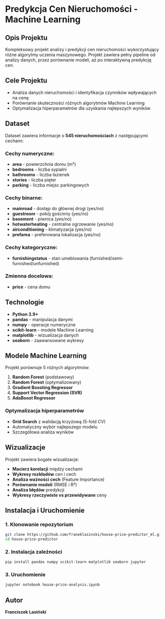 # Predykcja Cen Nieruchomości - Machine Learning

## Opis Projektu

Kompleksowy projekt analizy i predykcji cen nieruchomości wykorzystujący różne algorytmy uczenia maszynowego. Projekt zawiera pełny pipeline od analizy danych, przez porównanie modeli, aż po interaktywną predykcję cen.

## Cele Projektu

- Analiza danych nieruchomości i identyfikacja czynników wpływających na cenę
- Porównanie skuteczności różnych algorytmów Machine Learning
- Optymalizacja hiperparametrów dla uzyskania najlepszych wyników

## Dataset

Dataset zawiera informacje o **545 nieruchomościach** z następującymi cechami:

### Cechy numeryczne:
- **area** - powierzchnia domu (m²)
- **bedrooms** - liczba sypialni
- **bathrooms** - liczba łazienek
- **stories** - liczba pięter
- **parking** - liczba miejsc parkingowych

### Cechy binarne:
- **mainroad** - dostęp do głównej drogi (yes/no)
- **guestroom** - pokój gościnny (yes/no)
- **basement** - piwnica (yes/no)
- **hotwaterheating** - centralne ogrzewanie (yes/no)
- **airconditioning** - klimatyzacja (yes/no)
- **prefarea** - preferowana lokalizacja (yes/no)

### Cechy kategoryczne:
- **furnishingstatus** - stan umeblowania (furnished/semi-furnished/unfurnished)

### Zmienna docelowa:
- **price** - cena domu

## Technologie

- **Python 3.9+**
- **pandas** - manipulacja danymi
- **numpy** - operacje numeryczne
- **scikit-learn** - modele Machine Learning
- **matplotlib** - wizualizacja danych
- **seaborn** - zaawansowane wykresy

## Modele Machine Learning

Projekt porównuje 5 różnych algorytmów:

1. **Random Forest** (podstawowy)
2. **Random Forest** (optymalizowany)
3. **Gradient Boosting Regressor**
4. **Support Vector Regression (SVR)**
5. **AdaBoost Regressor**

### Optymalizacja hiperparametrów
- **Grid Search** z walidacją krzyżową (5-fold CV)
- Automatyczny wybór najlepszego modelu
- Szczegółowa analiza wyników

## Wizualizacje

Projekt zawiera bogate wizualizacje:

- **Macierz korelacji** między cechami
- **Wykresy rozkładów** cen i cech
- **Analiza ważności cech** (Feature Importance)
- **Porównanie modeli** (RMSE i R²)
- **Analiza błędów** predykcji
- **Wykresy rzeczywiste vs przewidywane** ceny

## Instalacja i Uruchomienie

### 1. Klonowanie repozytorium
```bash
git clone https://github.com/franeklasinski/house-price-predictor_ml.git
cd house-price-predictor
```

### 2. Instalacja zależności
```bash
pip install pandas numpy scikit-learn matplotlib seaborn jupyter
```

### 3. Uruchomienie
```bash
jupyter notebook house-price-analysis.ipynb
```

## Autor
**Franciszek Lasiński**



